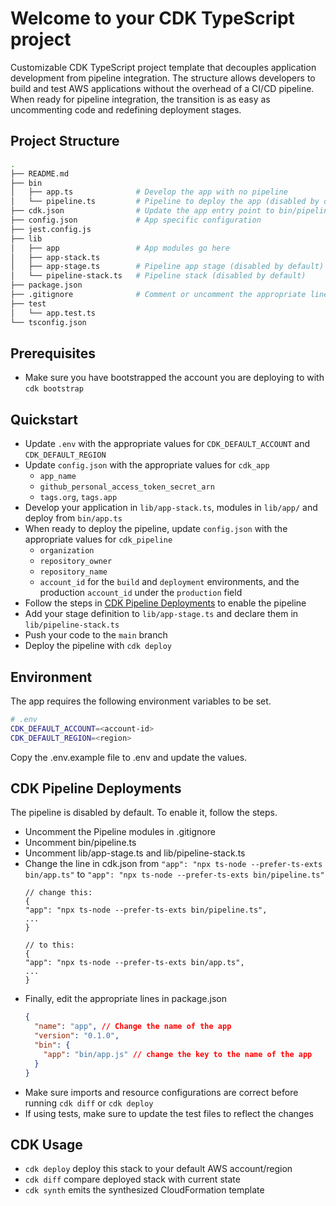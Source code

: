 # Welcome to your CDK TypeScript project

Customizable CDK TypeScript project template that decouples application development from pipeline integration. The structure allows developers to build and test AWS applications without the overhead of a CI/CD pipeline. When ready for pipeline integration, the transition is as easy as uncommenting code and redefining deployment stages.

## Project Structure
```bash
.
├── README.md
├── bin
│   ├── app.ts              # Develop the app with no pipeline
│   └── pipeline.ts         # Pipeline to deploy the app (disabled by default)
├── cdk.json                # Update the app entry point to bin/pipeline.ts to enable pipeline
├── config.json             # App specific configuration
├── jest.config.js
├── lib
│   ├── app                 # App modules go here
│   ├── app-stack.ts
│   ├── app-stage.ts        # Pipeline app stage (disabled by default)
│   └── pipeline-stack.ts   # Pipeline stack (disabled by default)
├── package.json
├── .gitignore              # Comment or uncomment the appropriate lines to avoid committing secrets
├── test
│   └── app.test.ts
└── tsconfig.json
```

## Prerequisites
<!-- TODO docs link -->
* Make sure you have bootstrapped the account you are deploying to with `cdk bootstrap`

## Quickstart
* Update `.env` with the appropriate values for `CDK_DEFAULT_ACCOUNT` and `CDK_DEFAULT_REGION`
* Update `config.json` with the appropriate values for `cdk_app`
    * `app_name`
    * `github_personal_access_token_secret_arn`
    * `tags.org`, `tags.app`
* Develop your application in `lib/app-stack.ts`, modules in `lib/app/` and deploy from `bin/app.ts`
* When ready to deploy the pipeline, update `config.json` with the appropriate values for `cdk_pipeline`
    * `organization`
    * `repository_owner`
    * `repository_name`
    * `account_id` for the `build` and `deployment` environments, and the production `account_id` under the `production` field
* Follow the steps in [CDK Pipeline Deployments](#cdk-pipeline-deployments) to enable the pipeline
* Add your stage definition to `lib/app-stage.ts` and declare them in `lib/pipeline-stack.ts`
* Push your code to the `main` branch
* Deploy the pipeline with `cdk deploy`

## Environment
The app requires the following environment variables to be set.
```bash
# .env
CDK_DEFAULT_ACCOUNT=<account-id>
CDK_DEFAULT_REGION=<region>
```
Copy the .env.example file to .env and update the values.

## CDK Pipeline Deployments
The pipeline is disabled by default. To enable it, follow the steps.
* Uncomment the Pipeline modules in .gitignore
* Uncomment bin/pipeline.ts
* Uncomment lib/app-stage.ts and lib/pipeline-stack.ts
* Change the line in cdk.json from `"app": "npx ts-node --prefer-ts-exts bin/app.ts"` to `"app": "npx ts-node --prefer-ts-exts bin/pipeline.ts"`
    ```tsx
    // change this:
    {
    "app": "npx ts-node --prefer-ts-exts bin/pipeline.ts",
    ...
    }

    // to this:
    {
    "app": "npx ts-node --prefer-ts-exts bin/app.ts",
    ...
    }
    ```
* Finally, edit the appropriate lines in package.json
    ```json
    {
      "name": "app", // Change the name of the app
      "version": "0.1.0",
      "bin": {
        "app": "bin/app.js" // change the key to the name of the app
      }
    }
    ```
* Make sure imports and resource configurations are correct before running `cdk diff` or `cdk deploy`
* If using tests, make sure to update the test files to reflect the changes

## CDK Usage

* `cdk deploy`      deploy this stack to your default AWS account/region
* `cdk diff`        compare deployed stack with current state
* `cdk synth`       emits the synthesized CloudFormation template